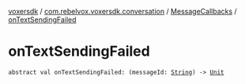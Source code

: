 [voxersdk](../../index.md) / [com.rebelvox.voxersdk.conversation](../index.md) / [MessageCallbacks](index.md) / [onTextSendingFailed](./on-text-sending-failed.md)

# onTextSendingFailed

`abstract val onTextSendingFailed: (messageId: `[`String`](https://kotlinlang.org/api/latest/jvm/stdlib/kotlin/-string/index.html)`) -> `[`Unit`](https://kotlinlang.org/api/latest/jvm/stdlib/kotlin/-unit/index.html)